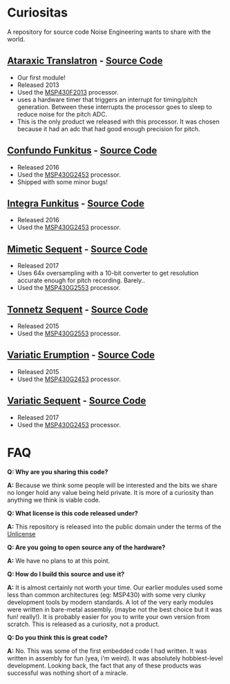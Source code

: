 Curiositas
=============

A repository for source code Noise Engineering wants to share with the world.

[Ataraxic Translatron](https://noiseengineering.us/products/ataraxic-translatron/) - [Source Code](msp430/AT.asm)
-----

* Our first module!
* Released 2013
* Used the [MSP430F2013](https://www.ti.com/product/MSP430F2013) processor.
* uses a hardware timer that triggers an interrupt for timing/pitch generation. Between these interrupts the processor goes to sleep to reduce noise for the pitch ADC.
* This is the only product we released with this processor. It was chosen because it had an adc that had good enough precision for pitch.

[Confundo Funkitus](https://noiseengineering.us/products/confundo-funkitus/) - [Source Code](msp430/CF.asm)
-----

* Released 2016
* Used the [MSP430G2453](https://www.ti.com/product/MSP430G2453) processor.
* Shipped with some minor bugs!

[Integra Funkitus](https://noiseengineering.us/products/integra-funkitus) - [Source Code](msp430/IF.asm)
-----

* Released 2016
* Used the [MSP430G2453](https://www.ti.com/product/MSP430G2453) processor.

[Mimetic Sequent](https://noiseengineering.us/products/mimetic-sequent) - [Source Code](msp430/MS.asm)
-----

* Released 2017
* Uses 64x oversampling with a 10-bit converter to get resolution accurate enough for pitch recording. Barely..
* Used the [MSP430G2553](https://www.ti.com/product/MSP430G2553) processor.

[Tonnetz Sequent](https://noiseengineering.us/products/tonnetz-sequent) - [Source Code](msp430/TS.asm)
-----

* Released 2015
* Used the [MSP430G2553](https://www.ti.com/product/MSP430G2553) processor.

[Variatic Erumption](https://noiseengineering.us/products/variatic-erumption) - [Source Code](msp430/VE.asm)
-----

* Released 2015
* Used the [MSP430G2453](https://www.ti.com/product/MSP430G2453) processor.

[Variatic Sequent](https://noiseengineering.us/products/variatic-sequent) - [Source Code](msp430/VS.asm)
-----

* Released 2017
* Used the [MSP430G2453](https://www.ti.com/product/MSP430G2453) processor.

FAQ
====

**Q: Why are you sharing this code?**

**A:**  Because we think some people will be interested and the bits we share no longer hold any value being held private. It is more of a curiosity than anything we think is viable code.

**Q: What license is this code released under?**

**A:** This repository is released into the public domain under the terms of the [Unlicense](LICENSE.md)

**Q: Are you going to open source any of the hardware?**

**A:** We have no plans to at this point.

**Q: How do I build this source and use it?**

**A:** It is almost certainly not worth your time. Our earlier modules used some less than common architectures (eg: MSP430) with some very clunky development tools by modern standards. A lot of the very early modules were written in bare-metal assembly. (maybe not the best choice but it was fun! really!). It is probably easier for you to write your own version from scratch. This is released as a curiosity, not a product.

**Q: Do you think this is great code?**

**A:** No. This was some of the first embedded code I had written. It was written in assembly for fun (yea, i'm weird). It was absolutely hobbiest-level development. Looking back, the fact that any of these products was successful was nothing short of a miracle.
